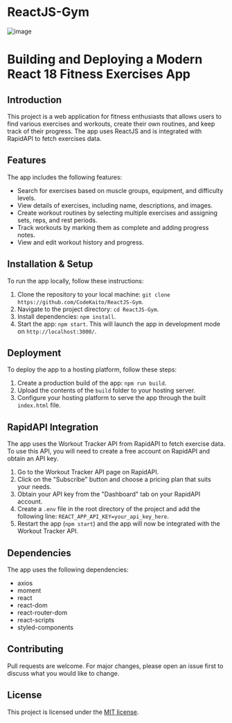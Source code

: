 # ReactJS-Gym

![image](https://user-images.githubusercontent.com/57111980/231161350-f6f0b141-46ac-47ea-968f-3fb66d3109c8.png)

# Building and Deploying a Modern React 18 Fitness Exercises App

## Introduction

This project is a web application for fitness enthusiasts that allows users to find various exercises and workouts, create their own routines, and keep track of their progress. The app uses ReactJS and is integrated with RapidAPI to fetch exercises data. 

## Features

The app includes the following features:

* Search for exercises based on muscle groups, equipment, and difficulty levels.
* View details of exercises, including name, descriptions, and images.
* Create workout routines by selecting multiple exercises and assigning sets, reps, and rest periods.
* Track workouts by marking them as complete and adding progress notes.
* View and edit workout history and progress.
  
## Installation & Setup

To run the app locally, follow these instructions:

1. Clone the repository to your local machine: `git clone https://github.com/CodeKaito/ReactJS-Gym`.
2. Navigate to the project directory: `cd ReactJS-Gym`.
3. Install dependencies: `npm install`.
4. Start the app: `npm start`. This will launch the app in development mode on `http://localhost:3000/`.

## Deployment

To deploy the app to a hosting platform, follow these steps:

1. Create a production build of the app: `npm run build`.
2. Upload the contents of the `build` folder to your hosting server.
3. Configure your hosting platform to serve the app through the built `index.html` file.

## RapidAPI Integration

The app uses the Workout Tracker API from RapidAPI to fetch exercise data. To use this API, you will need to create a free account on RapidAPI and obtain an API key. 

1. Go to the Workout Tracker API page on RapidAPI.
2. Click on the "Subscribe" button and choose a pricing plan that suits your needs.
3. Obtain your API key from the "Dashboard" tab on your RapidAPI account.
4. Create a `.env` file in the root directory of the project and add the following line: `REACT_APP_API_KEY=your_api_key_here`.
5. Restart the app (`npm start`) and the app will now be integrated with the Workout Tracker API.

## Dependencies

The app uses the following dependencies:

* axios
* moment
* react
* react-dom
* react-router-dom
* react-scripts
* styled-components

## Contributing

Pull requests are welcome. For major changes, please open an issue first to discuss what you would like to change.

## License

This project is licensed under the [MIT license](https://choosealicense.com/licenses/mit/).
